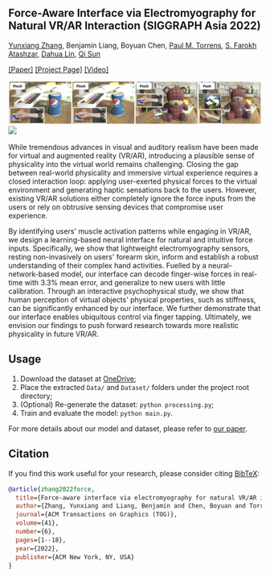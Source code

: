 ## Force-Aware Interface via Electromyography for Natural VR/AR Interaction (SIGGRAPH Asia 2022)

[Yunxiang Zhang](https://yunxiangzhang.github.io/), Benjamin Liang, Boyuan Chen, [Paul M. Torrens](https://engineering.nyu.edu/faculty/paul-torrens), [S. Farokh Atashzar](https://engineering.nyu.edu/faculty/s-farokh-atashzar), [Dahua Lin](http://dahua.site/), [Qi Sun](https://qisun.me/)

[\[Paper\]](https://www.immersivecomputinglab.org/wp-content/uploads/2022/10/xr-emg-force-interface.pdf) [\[Project Page\]](https://www.immersivecomputinglab.org/publication/force-aware-interface-via-electromyography-for-natural-vr-ar-interaction/) [\[Video\]](https://www.youtube.com/watch?v=Y95LgJT0-Ks)

![](Docs/teaser-bottom.png)
![](Docs/teaser-top.png)

While tremendous advances in visual and auditory realism have been made for virtual and augmented reality (VR/AR), introducing a plausible sense of physicality into the virtual world remains challenging. Closing the gap between real-world physicality and immersive virtual experience requires a closed interaction loop: applying user-exerted physical forces to the virtual environment and generating haptic sensations back to the users. However, existing VR/AR solutions either completely ignore the force inputs from the users or rely on obtrusive sensing devices that compromise user experience.

By identifying users' muscle activation patterns while engaging in VR/AR, we design a learning-based neural interface for natural and intuitive force inputs. Specifically, we show that lightweight electromyography sensors, resting non-invasively on users' forearm skin, inform and establish a robust understanding of their complex hand activities. Fuelled by a neural-network-based model, our interface can decode finger-wise forces in real-time with 3.3% mean error, and generalize to new users with little calibration. Through an interactive psychophysical study, we show that human perception of virtual objects' physical properties, such as stiffness, can be significantly enhanced by our interface. We further demonstrate that our interface enables ubiquitous control via finger tapping. Ultimately, we envision our findings to push forward research towards more realistic physicality in future VR/AR.

## Usage

1. Download the dataset at [OneDrive](https://1drv.ms/f/s!Ahl4AorfaIk6kP8GxCcYfnEVszREVA);
2. Place the extracted `Data/` and `Dataset/` folders under the project root directory;
3. (Optional) Re-generate the dataset: `python processing.py`;
4. Train and evaluate the model: `python main.py`.

For more details about our model and dataset, please refer to [our paper](https://www.immersivecomputinglab.org/wp-content/uploads/2022/10/xr-emg-force-interface.pdf).

## Citation

If you find this work useful for your research, please consider citing [BibTeX](Docs/xr-emg-force-interface.bib):

```bibtex
@article{zhang2022force,
  title={Force-aware interface via electromyography for natural VR/AR interaction},
  author={Zhang, Yunxiang and Liang, Benjamin and Chen, Boyuan and Torrens, Paul M and Atashzar, S Farokh and Lin, Dahua and Sun, Qi},
  journal={ACM Transactions on Graphics (TOG)},
  volume={41},
  number={6},
  pages={1--18},
  year={2022},
  publisher={ACM New York, NY, USA}
}
```